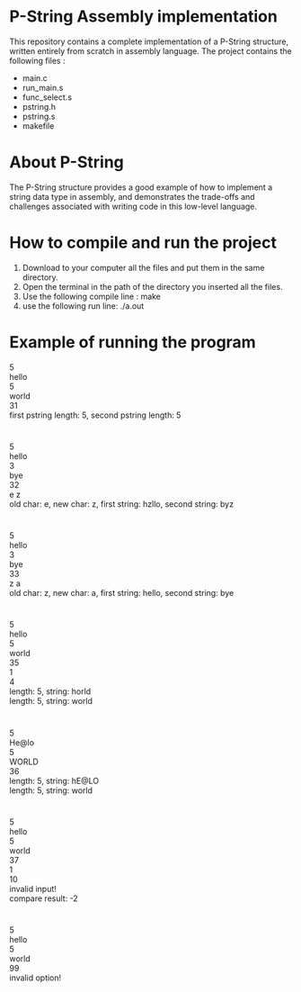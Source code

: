 # P-String Assembly implementation
This repository contains a complete implementation of a P-String structure, written entirely from scratch in assembly language.
The project contains the following files :
- main.c
- run_main.s
- func_select.s
- pstring.h
- pstring.s
- makefile  
# About P-String
The P-String structure provides a good example of how to implement a string data type in assembly, and demonstrates the trade-offs and challenges associated with writing code in this low-level language.
# How to compile and run the project
1. Download to your computer all the files  and put them in the same directory.
2. Open the terminal in the path of the directory you inserted all the files.
3. Use the following compile line : make 
4. use the following run line: ./a.out
# Example of running the program
5<br>
hello<br>
5<br>
world<br>
31<br>
first pstring length: 5, second pstring length: 5
#
5<br>
hello<br>
3<br>
bye<br>
32<br>
e z<br>
old char: e, new char: z, first string: hzllo, second string: byz
#
5<br>
hello<br>
3<br>
bye<br>
33<br>
z a<br>
old char: z, new char: a, first string: hello, second string: bye
#
5<br>
hello<br>
5<br>
world<br>
35<br>
1<br>
4<br>
length: 5, string: horld<br>
length: 5, string: world<br>
#
5<br>
He@lo<br>
5<br>
WORLD<br>
36<br>
length: 5, string: hE@LO<br>
length: 5, string: world<br>
#
5<br>
hello<br>
5<br>
world<br>
37<br>
1<br>
10<br>
invalid input!<br>
compare result: -2<br>
#
5<br>
hello<br>
5<br>
world<br>
99<br>
invalid option!
